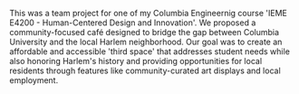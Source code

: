 This was a team project for one of my Columbia Engineernig course 'IEME E4200 - Human-Centered Design and Innovation'.
We proposed a community-focused café designed to bridge the gap between Columbia University and the local Harlem neighborhood. 
Our goal was to create an affordable and accessible 'third space' that addresses student needs while also honoring Harlem's history 
and providing opportunities for local residents through features like community-curated art displays and local employment.
